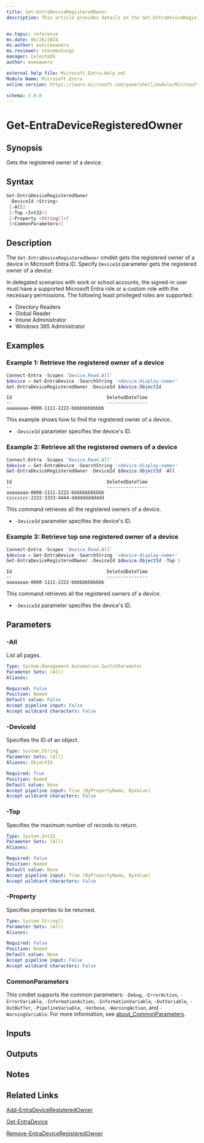 ```yaml
---
title: Get-EntraDeviceRegisteredOwner
description: This article provides details on the Get-EntraDeviceRegisteredOwner command.


ms.topic: reference
ms.date: 06/26/2024
ms.author: eunicewaweru
ms.reviewer: stevemutungi
manager: CelesteDG
author: msewaweru

external help file: Microsoft.Entra-Help.xml
Module Name: Microsoft.Entra
online version: https://learn.microsoft.com/powershell/module/Microsoft.Entra/Get-EntraDeviceRegisteredOwner

schema: 2.0.0
---
```


# Get-EntraDeviceRegisteredOwner

## Synopsis

Gets the registered owner of a device.

## Syntax

```powershell
Get-EntraDeviceRegisteredOwner
 -DeviceId <String>
 [-All]
 [-Top <Int32>]
 [-Property <String[]>]
 [<CommonParameters>]
```

## Description

The `Get-EntraDeviceRegisteredOwner` cmdlet gets the registered owner of a device in Microsoft Entra ID. Specify `DeviceId` parameter gets the registered owner of a device.

In delegated scenarios with work or school accounts, the signed-in user must have a supported Microsoft Entra role or a custom role with the necessary permissions. The following least privileged roles are supported:

- Directory Readers  
- Global Reader  
- Intune Administrator  
- Windows 365 Administrator

## Examples

### Example 1: Retrieve the registered owner of a device

```powershell
Connect-Entra -Scopes 'Device.Read.All'
$device = Get-EntraDevice -SearchString '<device-display-name>'
Get-EntraDeviceRegisteredOwner -DeviceId $device.ObjectId
```

```Output
Id                                   DeletedDateTime
--                                   ---------------
aaaaaaaa-0000-1111-2222-bbbbbbbbbbbb
```

This example shows how to find the registered owner of a device..

- `-DeviceId` parameter specifies the device's ID.

### Example 2: Retrieve all the registered owners of a device

```powershell
Connect-Entra -Scopes 'Device.Read.All'
$device = Get-EntraDevice -SearchString '<device-display-name>'
Get-EntraDeviceRegisteredOwner -DeviceId $device.ObjectId -All 
```

```Output
Id                                   DeletedDateTime
--                                   ---------------
aaaaaaaa-0000-1111-2222-bbbbbbbbbbbb
cccccccc-2222-3333-4444-dddddddddddd
```

This command retrieves all the registered owners of a device.

- `-DeviceId` parameter specifies the device's ID.

### Example 3: Retrieve top one registered owner of a device

```powershell
Connect-Entra -Scopes 'Device.Read.All'
$device = Get-EntraDevice -SearchString '<device-display-name>'
Get-EntraDeviceRegisteredOwner -DeviceId $device.ObjectId -Top 1
```

```Output
Id                                   DeletedDateTime
--                                   ---------------
aaaaaaaa-0000-1111-2222-bbbbbbbbbbbb
```

This command retrieves all the registered owners of a device.

- `-DeviceId` parameter specifies the device's ID.

## Parameters

### -All

List all pages.

```yaml
Type: System.Management.Automation.SwitchParameter
Parameter Sets: (All)
Aliases:

Required: False
Position: Named
Default value: False
Accept pipeline input: False
Accept wildcard characters: False
```

### -DeviceId

Specifies the ID of an object.

```yaml
Type: System.String
Parameter Sets: (All)
Aliases: ObjectId

Required: True
Position: Named
Default value: None
Accept pipeline input: True (ByPropertyName, ByValue)
Accept wildcard characters: False
```

### -Top

Specifies the maximum number of records to return.

```yaml
Type: System.Int32  
Parameter Sets: (All)
Aliases:

Required: False
Position: Named
Default value: None
Accept pipeline input: True (ByPropertyName, ByValue)
Accept wildcard characters: False
```

### -Property

Specifies properties to be returned.

```yaml
Type: System.String[]
Parameter Sets: (All)
Aliases:

Required: False
Position: Named
Default value: None
Accept pipeline input: False
Accept wildcard characters: False
```

### CommonParameters

This cmdlet supports the common parameters: `-Debug`, `-ErrorAction`, `-ErrorVariable`, `-InformationAction`, `-InformationVariable`, `-OutVariable`, `-OutBuffer`, `-PipelineVariable`, `-Verbose`, `-WarningAction`, and `-WarningVariable`. For more information, see [about_CommonParameters](https://go.microsoft.com/fwlink/?LinkID=113216).

## Inputs

## Outputs

## Notes

## Related Links

[Add-EntraDeviceRegisteredOwner](Add-EntraDeviceRegisteredOwner.md)

[Get-EntraDevice](Get-EntraDevice.md)

[Remove-EntraDeviceRegisteredOwner](Remove-EntraDeviceRegisteredOwner.md)
